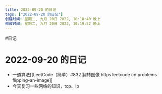 ```yaml
---
title: 2022-09-20 的日记
tags: ["2022-09-20 的日记"]
创建时间: 星期二, 九月 20日 2022, 10:18:40 晚上
修改时间: 星期二, 九月 20日 2022, 10:19:52 晚上
---
```

#日记

# 2022-09-20 的日记

- 一道算法[[LeetCode（简单）#832 翻转图像 https leetcode cn problems flipping-an-image]]
- 今天复习一些网络的知识，tcp、ip